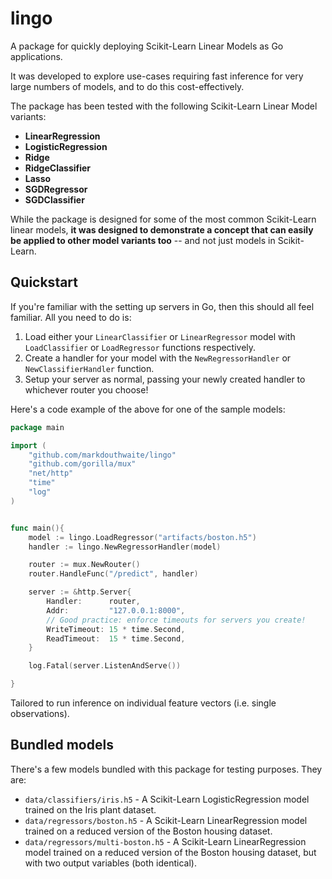# lingo

A package for quickly deploying Scikit-Learn Linear Models as Go applications. 

It was developed to explore use-cases requiring fast inference for very large numbers of models, and to do this
 cost-effectively. 

The package has been tested with the following Scikit-Learn Linear Model variants:

* **LinearRegression**
* **LogisticRegression**
* **Ridge**
* **RidgeClassifier**
* **Lasso**
* **SGDRegressor**
* **SGDClassifier**

While the package is designed for some of the most common Scikit-Learn linear models, **it was designed to demonstrate 
a concept that can easily be applied to other model variants too** -- and not just models in Scikit-Learn.

## Quickstart

If you're familiar with the setting up servers in Go, then this should all feel familiar. All you need to do is:

1. Load either your `LinearClassifier` or `LinearRegressor` model with `LoadClassifier` or `LoadRegressor` functions respectively.
2. Create a handler for your model with the `NewRegressorHandler` or `NewClassifierHandler` function.
3. Setup your server as normal, passing your newly created handler to whichever router you choose!

Here's a code example of the above for one of the sample models:  

```go
package main 

import (
    "github.com/markdouthwaite/lingo"
    "github.com/gorilla/mux"
	"net/http" 
    "time"
	"log"
)


func main(){
    model := lingo.LoadRegressor("artifacts/boston.h5")
    handler := lingo.NewRegressorHandler(model)

    router := mux.NewRouter()
    router.HandleFunc("/predict", handler)

	server := &http.Server{
		Handler:      router,
		Addr:         "127.0.0.1:8000",
		// Good practice: enforce timeouts for servers you create!
		WriteTimeout: 15 * time.Second,
		ReadTimeout:  15 * time.Second,
	}

	log.Fatal(server.ListenAndServe())

}
```

Tailored to run inference on individual feature vectors (i.e. single observations).


## Bundled models

There's a few models bundled with this package for testing purposes. They are:

* `data/classifiers/iris.h5` - A Scikit-Learn LogisticRegression model trained on the Iris plant dataset.
* `data/regressors/boston.h5` - A Scikit-Learn LinearRegression model trained on a reduced version of the Boston housing dataset. 
* `data/regressors/multi-boston.h5` - A Scikit-Learn LinearRegression model trained on a reduced version of the Boston housing dataset, but with two output variables (both identical). 
